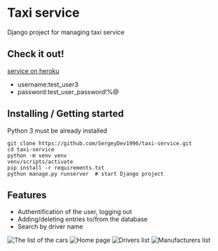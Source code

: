 # Taxi service 

Django project for managing taxi service

## Check it out!
[service on heroku](https://the-taxi-service.herokuapp.com/)

* username:test_user3
* password:test_user_password!%@
## Installing / Getting started

Python 3 must be already installed

```shell
git clone https://github.com/SergeyDev1996/taxi-service.git
cd taxi-service
python -m venv venv
venv/scripts/activate
pip install -r requirements.txt
python manage.py runserver  # start Django project
```

## Features

* Authentification of the user, logging out
* Adding/deleting entries to/from the database
* Search by driver name

![The list of the cars](https://ibb.co/TrDsLWv)
![Home page](https://ibb.co/sQw4DSP)
![Drivers list](https://ibb.co/N1B45hr)
![Manufacturers list](https://ibb.co/dkwBP7q)


